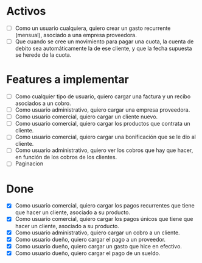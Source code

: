 # Activos
- [ ] Como un usuario cualquiera, quiero crear un gasto recurrente (mensual), asociado a una empresa proveedora.
- [ ] Que cuando se cree un movimiento para pagar una cuota, la cuenta de debito sea automáticamente la de ese cliente, y que la fecha supuesta se herede de la cuota.

# Features a implementar
- [ ] Como cualquier tipo de usuario, quiero cargar una factura y un recibo asociados a un cobro.
- [ ] Como usuario administrativo, quiero cargar una empresa proveedora.
- [ ] Como usuario comercial, quiero cargar un cliente nuevo.
- [ ] Como usuario comercial, quiero cargar los productos que contrata un cliente.
- [ ] Como usuario comercial, quiero cargar una bonificación que se le dio al cliente.
- [ ] Como usuario administrativo, quiero ver los cobros que hay que hacer, en función de los cobros de los clientes.
- [ ] Paginacion

# Done
- [x] Como usuario comercial, quiero cargar los pagos recurrentes que tiene que hacer un cliente, asociado a su producto.
- [x] Como usuario comercial, quiero cargar los pagos únicos que tiene que hacer un cliente, asociado a su producto.
- [x] Como usuario administrativo, quiero cargar un cobro a un cliente.
- [x] Como usuario dueño, quiero cargar el pago a un proveedor.
- [x] Como usuario dueño, quiero cargar un gasto que hice en efectivo.
- [x] Como usuario dueño, quiero cargar el pago de un sueldo.

